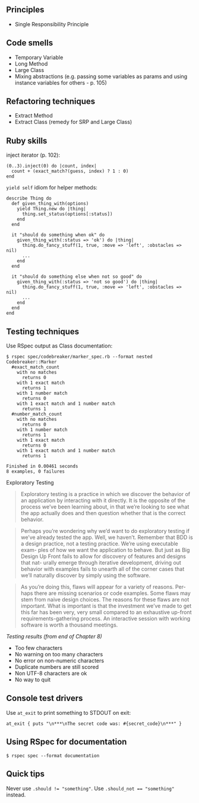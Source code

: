 ## Principles

* Single Responsibility Principle

## Code smells

* Temporary Variable
* Long Method
* Large Class
* Mixing abstractions (e.g. passing some variables as params and using instance variables for others - p. 105)

## Refactoring techniques

* Extract Method
* Extract Class (remedy for SRP and Large Class)

## Ruby skills

inject iterator (p. 102):

    (0..3).inject(0) do |count, index|
      count + (exact_match?(guess, index) ? 1 : 0)
    end

`yield self` idiom for helper methods:

    describe Thing do
      def given_thing_with(options)
        yield Thing.new do |thing|
          thing.set_status(options[:status])
        end
      end

      it "should do something when ok" do
        given_thing_with(:status => 'ok') do |thing|
          thing.do_fancy_stuff(1, true, :move => 'left', :obstacles => nil)
          ...
        end
      end

      it "should do something else when not so good" do
        given_thing_with(:status => 'not so good') do |thing|
          thing.do_fancy_stuff(1, true, :move => 'left', :obstacles => nil)
          ...
        end
      end
    end

## Testing techniques

Use RSpec output as Class documentation:

    $ rspec spec/codebreaker/marker_spec.rb --format nested
    Codebreaker::Marker
      #exact_match_count
        with no matches
          returns 0
        with 1 exact match
          returns 1
        with 1 number match
          returns 0
        with 1 exact match and 1 number match
          returns 1
      #number_match_count
        with no matches
          returns 0
        with 1 number match
          returns 1
        with 1 exact match
          returns 0
        with 1 exact match and 1 number match
          returns 1

    Finished in 0.00461 seconds
    8 examples, 0 failures

Exploratory Testing

> Exploratory testing is a practice in which we discover the behavior of an application by interacting with it directly. It is the opposite of the process we’ve been learning about, in that we’re looking to see what the app actually does and then question whether that is the correct behavior.

> Perhaps you’re wondering why we’d want to do exploratory testing if we’ve already tested the app. Well, we haven’t. Remember that BDD is a design practice, not a testing practice. We’re using executable exam- ples of how we want the application to behave. But just as Big Design Up Front fails to allow for discovery of features and designs that nat- urally emerge through iterative development, driving out behavior with examples fails to unearth all of the corner cases that we’ll naturally discover by simply using the software.

> As you’re doing this, flaws will appear for a variety of reasons. Per- haps there are missing scenarios or code examples. Some flaws may stem from naive design choices. The reasons for these flaws are not important. What is important is that the investment we’ve made to get this far has been very, very small compared to an exhaustive up-front requirements-gathering process. An interactive session with working software is worth a thousand meetings.

*Testing results (from end of Chapter 8)*

* Too few characters
* No warning on too many characters
* No error on non-numeric characters
* Duplicate numbers are still scored
* Non UTF-8 characters are ok
* No way to quit

## Console test drivers

Use `at_exit` to print something to STDOUT on exit:

    at_exit { puts "\n***\nThe secret code was: #{secret_code}\n***" }

## Using RSpec for documentation

    $ rspec spec --format documentation

## Quick tips

Never use `.should != "something"`. Use `.should_not == "something"` instead.